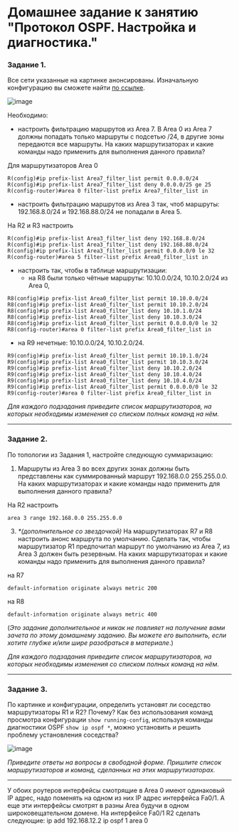 # Домашнее задание к занятию "Протокол OSPF. Настройка и диагностика."


### Задание 1. 
Все сети указанные на картинке анонсированы. Изначальную конфигурацию вы сможете найти [по ссылке](https://github.com/netology-code/drut-homeworks/blob/main/4-04/homework_4_4_routers_config.txt).  

![image](https://user-images.githubusercontent.com/51816695/152638985-10f698b0-abea-43fd-9a7f-22d5b7e128ff.png)

Необходимо:

- настроить фильтрацию маршрутов из Area 7. В Area 0 из Area 7 должны попадать только маршруты с подсетью /24, в другие зоны передаются все маршруты. На каких маршрутизаторах и какие команды надо применить для выполнения данного правила?

Для маршрутизаторов Area 0
```
R(config)#ip prefix-list Area7_filter_list permit 0.0.0.0/24 
R(config)#ip prefix-list Area7_filter_list deny 0.0.0.0/25 ge 25
R(config-router)#area 0 filter-list prefix Area7_filter_list in
```
- настроить фильтрацию маршрутов из Area 3 так, чтоб маршруты: 192.168.8.0/24 и 192.168.88.0/24 не попадали в Area 5.

На R2 и R3 настроить
```
R(config)#ip prefix-list Area3_filter_list deny 192.168.8.0/24
R(config)#ip prefix-list Area3_filter_list deny 192.168.88.0/24
R(config)#ip prefix-list Area3_filter_list permit 0.0.0.0/0 le 32
R(config-router)#area 5 filter-list prefix Area0_filter_list in
```

- настроить так, чтобы в таблице маршрутизации:
  -  на R8 были только чётные маршруты: 10.10.0.0/24, 10.10.2.0/24 из Area 0, 
```
R8(config)#ip prefix-list Area0_filter_list permit 10.10.0.0/24
R8(config)#ip prefix-list Area0_filter_list permit 10.10.2.0/24
R8(config)#ip prefix-list Area0_filter_list deny 10.10.1.0/24
R8(config)#ip prefix-list Area0_filter_list deny 10.10.3.0/24
R8(config)#ip prefix-list Area0_filter_list permit 0.0.0.0/0 le 32
R8(config-router)#area 0 filter-list prefix Area0_filter_list in
```
  -  на R9 нечетные: 10.10.0.0/24, 10.10.2.0/24. 
```
R9(config)#ip prefix-list Area0_filter_list permit 10.10.1.0/24
R9(config)#ip prefix-list Area0_filter_list permit 10.10.3.0/24
R9(config)#ip prefix-list Area0_filter_list deny 10.10.2.0/24
R9(config)#ip prefix-list Area0_filter_list deny 10.10.4.0/24
R9(config)#ip prefix-list Area0_filter_list deny 10.10.4.0/24
R9(config)#ip prefix-list Area0_filter_list permit 0.0.0.0/0 le 32
R9(config-router)#area 0 filter-list prefix Area0_filter_list in
```

*Для каждого подзадания приведите список маршрутизаторов, на которых необходимы изменения со списком полных команд на нём.*

---

### Задание 2. 

По топологии из Задания 1, настройте следующую суммаризацию:

1. Маршруты из Area 3 во всех других зонах должны быть представлены как суммированный маршрут 192.168.0.0 255.255.0.0. На каких маршрутизаторах и какие команды надо применить для выполнения данного правила?

На R2 настроить
```
area 3 range 192.168.0.0 255.255.0.0 
```


3. _*(дополнительное со звездочкой)_ На маршрутизаторах R7 и R8 настроить анонс маршрута по умолчанию. Сделать так, чтобы маршрутизатор R1 предпочитал маршрут по умолчанию из Area 7, из Area 3 должен быть резервным. На каких маршрутизаторах и какие команды надо применить для выполнения данного правила?  

на R7
```
default-information originate always metric 200
```

на R8
```
default-information originate always metric 400
```

 (*Это задание дополнительное и никак не повлияет на получение вами зачета по этому домашнему заданию. Вы можете его выполнить, если хотите глубже и/или шире разобраться в материале*.)

*Для каждого подзадания приведите список маршрутизаторов, на которых необходимы изменения со списком полных команд на нём.*

---

### Задание 3. 

По картинке и конфигурации, определить установят ли соседство маршрутизаторы R1 и R2? Почему? Как без использования команд просмотра конфигурации `show running-config`, используя команды диагностики OSPF `show ip ospf *`, можно установить и решить проблему установления соседства?


![image](https://user-images.githubusercontent.com/51816695/152536159-c70fba09-053c-4b2d-9049-2e06be1ad0ac.png)

*Приведите ответы на вопросы в свободной форме. Пришлите список маршрутизаторов и команд, сделанных на этих маршрутизаторах.*

---

У обоих роутеров интерфейсы смотрящие в Area 0 имеют одинаковый IP адрес, надо поменять на одном из них IP адрес интерфейса Fa0/1. А еще эти интерфейсы смотрят в разны Area будучи в одном широковещательном домене. На интерфейсе Fa0/1 R2 сделать следующие:
ip add 192.168.12.2
ip ospf 1 area 0